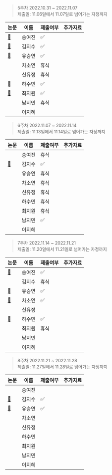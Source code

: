 > 5주차 2022.10.31 ~ 2022.11.07  
> 제출일: 11.06일에서 11.07일로 넘어가는 자정까지

논문|이름|제출여부|추가자료  
|------|---|---|---|
|[:book:](https://arxiv.org/pdf/1502.03167.pdf)|송여진|:white_check_mark:|
|[:book:](https://arxiv.org/pdf/1412.6980.pdf)|김지수|:white_check_mark:|
|[:book:](https://ieeexplore.ieee.org/document/8474620)|유승연|:white_check_mark:|
||차소연|휴식|
||신유정|휴식|
|[:book:](https://arxiv.org/pdf/1505.04597.pdf)|하수민|:white_check_mark:|
|[:book:](https://www-riss-kr-ssl.access.ewha.ac.kr/search/detail/DetailView.do?p_mat_type=1a0202e37d52c72d&control_no=df634c7a89f6d1d3b36097776a77e665&keyword=varx)|최지원|:white_check_mark:|
||남지민|휴식|
||이지혜||

  
> 6주차 2022.11.07 ~ 2022.11.14  
> 제출일: 11.13일에서 11.14일로 넘어가는 자정까지

논문|이름|제출여부|추가자료  
|------|---|---|---|
||송여진|휴식|
|[:book:](https://openaccess.thecvf.com/content_cvpr_2017/papers/Nah_Deep_Multi-Scale_Convolutional_CVPR_2017_paper.pdf)|김지수|:white_check_mark:|
||유승연|휴식|
||차소연|휴식|
||신유정|휴식|
||하수민|휴식|
||최지원|휴식|
||남지민|:white_check_mark:|
||이지혜||

> 7주차 2022.11.14 ~ 2022.11.21  
> 제출일: 11.20일에서 11.21일로 넘어가는 자정까지

논문|이름|제출여부|추가자료  
|------|---|---|---|
|[:book:](https://www.ncbi.nlm.nih.gov/pmc/articles/PMC7329239/pdf/nihms-1600717.pdf)|송여진|:white_check_mark:|
||김지수|휴식|
|[:book:](https://ieeexplore.ieee.org/document/7298935)|유승연|:white_check_mark:|
|[:book:](https://proceedings.neurips.cc/paper/2012/file/c399862d3b9d6b76c8436e924a68c45b-Paper.pdf)|차소연|:white_check_mark:|
||신유정||
|[:book:](https://arxiv.org/pdf/1906.08172.pdf)|하수민|:white_check_mark:|
||최지원|휴식|
||남지민||
||이지혜||

> 8주차 2022.11.21 ~ 2022.11.28  
> 제출일: 11.27일에서 11.28일로 넘어가는 자정까지

논문|이름|제출여부|추가자료  
|------|---|---|---|
||송여진||
|[:book:](https://proceedings.neurips.cc/paper/2013/file/f7cade80b7cc92b991cf4d2806d6bd78-Paper.pdf)|김지수|:white_check_mark:|
|[:book:](https://ieeexplore.ieee.org/document/8099499/keywords#full-text-header)|유승연|:white_check_mark:|
||차소연||
||신유정||
||하수민||
||최지원||
||남지민||
||이지혜||
